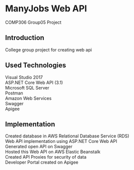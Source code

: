 # ManyJobs Web API
COMP306 Group05 Project

## Introduction 

College group project for creating web api 

## Used Technologies 

Visual Studio 2017          
ASP.NET Core Web API (3.1)        
Microsoft SQL Server        
Postman        
Amazon Web Services      
Swagger    
Apigee     

## Implementation 

Created database in AWS Relational Database Service (RDS)     
Web API implementation using ASP.NET Core Web API     
Generated open API on Swagger     
Hosted this Web API on AWS Elastic Beanstalk     
Created API Proxies for security of data     
Developer Portal created on Apigee     
